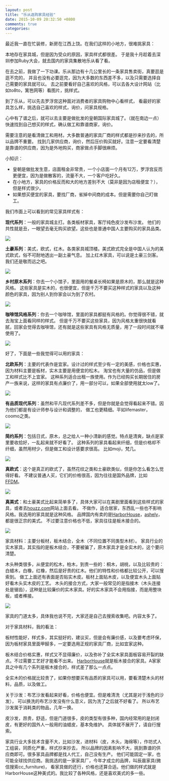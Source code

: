 ```yaml
---
layout: post
title: "乐从选购家具经验"
date: 2015-10-09 20:32:50 +0800
comments: true
categories: 
---
```


最近我一直在忙装修，新房在江西上饶。在我们这样的小地方，很难挑家具：

本地存在家具城，但是因为受众的原因，家具样式都很差。
于是我十月趁着去深圳参加Ruby大会，就去国内的家具集散地乐从看了看。

在去之前，我做了一下功课。乐从那边有十几公里长的一条家具售卖街，真要逛是逛不完的，
并且也没有必要逛完，因为大多数的东西差不多，以及只需要选择自己需要的家具就可以。
去之前要看好自己喜欢的风格，可以去各大设计网站（比如to8to，篱笆网等）看图片，挑样式。

到了乐从，可以先去罗浮宫这种面对消费者的家具购物中心看样式，
看最好的家具怎么样，挑选自己喜欢的样式，询价，问家具规格。

心中有了谱之后，就可以去主要是做批发的皇朝国际家具城了。（就在南边一点）
快速找到自己想买的样式，确认做工和靠谱商家，询价。

需要注意的是看清做工和用材。大多数普通的家具厂商的样式都是抄来抄去的，所以品牌不重要。
找到几家供应商，询价，然后压价购买就好。注意一定要看清楚是靠谱的供应商，因为是外地购买，商家做点手脚很麻烦。

小知识：

- 皇朝是做批发生意，店面租金非常贵，一个小店面一个月有12万，罗浮宫反而更便宜，因为是做散客的，流量不大，一个客户吃好久。
- 在小地方，家具的价格反而和大的地方差别不大（莫非是因为店租便宜？），但是样式很少。
- 如果想买便宜的家具，要找厂商，省掉中间商的成本。但是需要你自己盯做工。

我们市面上可以看到的常见家具样式有：

**现代系列**：一般的家具城主打。各类板材家具，客厅纯色皮沙发布沙发。
他们的共性就是丑，一眼望去毫无购买欲望。这些也是普通中国人主要购买的家具品类。

<img src="http://i.imgur.com/AJ4XBxL.jpg" style="max-width: 400px">

**土豪系列**：美式，欧式，红木。各类家具城顶楼。美式欧式完全是中国人认为的美式欧式，俗不可耐地透出一副土豪气息。
加上红木家具，可以说是土豪三剑客。我们还是敬而远之吧。

<img src="http://i.imgur.com/wmKiciv.jpg" style="max-width: 400px">

**乡村原木系列**：你去一个小馆子，里面用的餐桌长椅如果是原木的，那么就是这种风格。
这些家具是实木的，也很便宜，但是千万不要买这种样式的家具以及这种颜色的家具，因为别人到你家会以为到了农村。

<img src="http://i.imgur.com/7RSFPrm.jpg" style="max-width: 400px">

**咖啡馆风格系列**：你去一个咖啡馆，里面的家具都挺有风格的。你觉得很不错，就去淘宝上面看同样的样式。
但是千万不要买这些家具，因为风格太重很快就看腻，回家会觉得去咖啡馆，还有就是这些家具有风格无质量，用了一段时间就不堪使用了。

<img src="http://i.imgur.com/tOvvffq.jpg">

好了，下面是一些我觉得可以用的家具：

**北欧系列**：主要的代表作是宜家。设计过的样式至少有一定的美感，价格也实惠，因为材料主要是板材，实木主要是用便宜的松木。
淘宝也有大量的仿品，但是做工和样式比不上宜家。
这种系列适合出租一族使用。作为已经购买长期居住的房产一族来说，这样的家具有点廉价了，用一部分可以，如果全部使用就太low了。

<img src="http://i.imgur.com/RXxB9Jn.jpg" style="max-width: 400px">

**有品质现代系列**：虽然和平凡现代系列差不多，但是你就是会觉得看起来不错。因为他们都是有设计师参与设计和调整的，
做工也更精细。平如lifemaster，coomo之类。

<img src="http://i.imgur.com/5llIZZJ.jpg" style="max-width: 400px">

**简约系列**：包括日式，原木，总之给人一种小清新的感觉。特点是清爽，缺点是家里要收拾好，一乱起来就不好看了。
这种系列的家具看起来纤细，但是价格却不纤细，虽然用材少，但是做工和设计感要求很高。
比如moji，梵几。

<img src="http://i.imgur.com/Qa6pvyz.jpg" style="max-width: 400px">

**真欧式**：这个是真正的欧式了，虽然花纹之类和土豪欧类似，但是你怎么看怎么觉得好看。
不建议普通人买，它们的价格很高，因为往往是国外品牌，比如[FFDM](http://www.ffdm.com/)。

<img src="http://i.imgur.com/aBbGgZm.png" style="max-width: 400px">

**真美式**：和土豪美式比起来简单多了，具体大家可以在美剧里面看到这些样式的家具，或者去[houzz.com](http://www.houzz.com/)网站上面去看。
不做作，适合居家，东西乱一些也不影响风格。我选用的家具就是这种风格。
品牌国内有卖的是[HarborHouse](http://www.harborhousehome.com/)，[ashely](http://www.ashley.cn/)，都是很正宗的美式。
不过要注意价格也不低，家具往往是板木接合的。

<img src="http://i.imgur.com/WzakFko.jpg" style="max-width: 400px">

家具材料：主要分板材，板木结合，全木（不同位置不同类型木材）。
家具行业的实木家具，其实指的是板木结合，不要被骗了，原木家具才是全实木的，这个要问清楚。

木头种类很多，从便宜的松木，柏木，到贵一些的：桐木，胡桃，以及比较贵的：白蜡木，白橡，红橡，然后是好贵的红木。他们的特性和价格都比较公开，可以搜索到。
做工上面还有表面是否贴实木皮。板材上面贴木皮，以及便宜木头上面贴好看木头实木皮的工艺。
木头的接合方式，大家一般常见的是指接木（木头连接处是锯齿），这种是比较廉价的实木家具。好的实木家具不会用指接，而是用整块板，或者榫接。

<img src="http://i.imgur.com/K3ie9fh.jpg" style="max-width: 400px">

家具的门道太多，具体我也说不完，大家还是自己去搜索收集吧。内容太多了。

对于家具材料，我的看法：

板材性能好，样式多，其实挺好的，建议买，但是会有廉价感，以及要考虑环保，因为板材家具里面甲醛多，一定要选用正规的家具厂商，比如宜家这种。

板木结合价格实惠，样式又不显得廉价，以及弥补了全实木家具面板容易开裂的缺点。不过需要工艺好才能看不出来。
[HarborHouse](http://www.harborhousehome.com/)就是板木接合的家具。A家家具之中有几个系列是板木接合的，样式差了那么一点点。

全实木的价格就比较贵了，如果你想要买有品质的家具可以用，要看清楚木头的材料，品质，以及做工。

关于沙发：布艺沙发看起来好看，价格也便宜。但是难清洗（尤其是对于浅色的沙发），
可以换洗的布艺沙发没有什么意义，因为洗了之后就不好看了。
所以布艺沙发属于消耗类的物品，几年一换。

皮沙发，昂贵，舒适，但是门道很多，皮的类型有很多种，国内经常用的是封闭皮，有更好的国外人一般用的油蜡皮，基本免维护。
具体就不展开了，请自行搜索。

家具行业大多技术含量不大，比如沙发，进材料（皮，木头，海绵等），作坊式人工组装，同质化严重，样式抄来抄去，
所以品牌的因素影响不大，挑到靠谱的供应商即可。很多家具品牌都是找人代工，自己没有生产。
他们可能固定一家，也可能全球找供应商。我挑选的是一家家具厂，今年才成立的品牌，叫辰晨家具(微信搜索cc_furniture)，
看家具做的还行，价格也还算合适。他们做的样式就是HarborHouse这种美式的。我比较了各种风格，还是喜欢美式的多一些。


